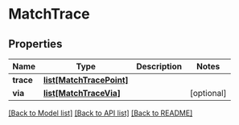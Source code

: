 # MatchTrace

## Properties
Name | Type | Description | Notes
------------ | ------------- | ------------- | -------------
**trace** | [**list[MatchTracePoint]**](MatchTracePoint.md) |  | 
**via** | [**list[MatchTraceVia]**](MatchTraceVia.md) |  | [optional] 

[[Back to Model list]](../README.md#documentation-for-models) [[Back to API list]](../README.md#documentation-for-api-endpoints) [[Back to README]](../README.md)

